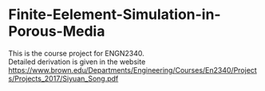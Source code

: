 # Finite-Eelement-Simulation-in-Porous-Media
This is the course project for ENGN2340.  
Detailed derivation is given in the website
https://www.brown.edu/Departments/Engineering/Courses/En2340/Projects/Projects_2017/Siyuan_Song.pdf
